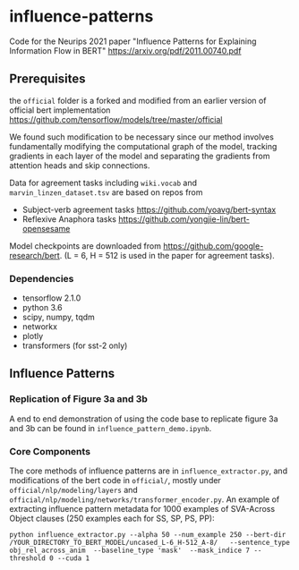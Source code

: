 # influence-patterns
Code for the Neurips 2021 paper
"Influence Patterns for Explaining Information Flow
in BERT" https://arxiv.org/pdf/2011.00740.pdf

## Prerequisites

the `official` folder is a forked and modified from an earlier version of official bert implementation https://github.com/tensorflow/models/tree/master/official

We found such modification to be necessary since our method involves fundamentally modifying the computational graph of the model,  tracking gradients in each layer of the model and separating the gradients from attention heads and skip connections. 

Data for agreement tasks including `wiki.vocab` and `marvin_linzen_dataset.tsv` are based on repos from  
 -   Subject-verb agreement tasks https://github.com/yoavg/bert-syntax 
 -   Reflexive Anaphora tasks https://github.com/yongjie-lin/bert-opensesame

Model checkpoints are downloaded from https://github.com/google-research/bert. (L = 6, H = 512 is used in the paper for agreement tasks). 

### Dependencies
 - tensorflow 2.1.0
 - python 3.6
 - scipy, numpy, tqdm
 - networkx
 - plotly
 - transformers (for sst-2 only)

## Influence Patterns

### Replication of Figure 3a and 3b
A end to end demonstration of using the code base to replicate figure 3a and 3b can be found in `influence_pattern_demo.ipynb`. 

### Core Components
The core methods of influence patterns are in `influence_extractor.py`, and modifications of the bert code in `official/`, mostly under `official/nlp/modeling/layers` and `official/nlp/modeling/networks/transformer_encoder.py`. An example of extracting influence pattern metadata for 1000 examples of SVA-Across Object clauses (250 examples each for SS, SP, PS, PP):

```
python influence_extractor.py --alpha 50 --num_example 250 --bert-dir /YOUR_DIRECTORY_TO_BERT_MODEL/uncased_L-6_H-512_A-8/   --sentence_type obj_rel_across_anim  --baseline_type 'mask'  --mask_indice 7 --threshold 0 --cuda 1
```








